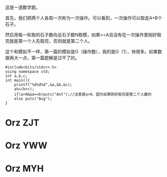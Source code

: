 这是一道数学题。

首先，我们把两个人各取一次称为一次操作。可以看到，一次操作可以取走A+B个石子。

然后用每一轮取的石子数向总石子数N取模，如果<=A且没有在一次操作里刚好取完就是第一个人先取完，否则就是第二个人。

这个和模拟不一样，第一篇的模拟是O（操作数），我的是O（1），快很多。如果数据再大一点，第一篇题解是过不了的。

```
#include<bits/stdc++.h>
using namespace std;
int a,b,c;
int main(){
    printf("%d%d%d",&a,&b,&c);
    a%=(b+c);
    if(a>0&&a<=b)puts("Ant");//注意是a>0，因为如果刚好取完是第二个人赢的
    else puts("Bug");
}
```

# Orz ZJT

# Orz YWW

# Orz MYH